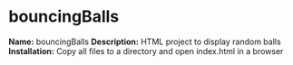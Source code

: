 # bouncingBalls

**Name:** bouncingBalls 
**Description:** HTML project to display random balls
**Installation:** Copy all files to a directory and open index.html in a browser
